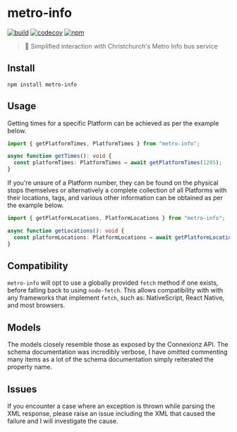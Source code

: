# metro-info

[![build](https://github.com/Codex-/metro-info/actions/workflows/build.yml/badge.svg)](https://github.com/Codex-/metro-info/actions/workflows/build.yml)
[![codecov](https://codecov.io/gh/Codex-/metro-info/branch/master/graph/badge.svg?token=23X6AZ78BH)](https://codecov.io/gh/Codex-/metro-info)
[![npm](https://img.shields.io/npm/v/metro-info.svg)](https://www.npmjs.com/package/metro-info)

> 🚌 Simplified interaction with Christchurch's Metro Info bus service

## Install

```shell
npm install metro-info
```

## Usage

Getting times for a specific Platform can be achieved as per the example below.

```typescript
import { getPlatformTimes, PlatformTimes } from "metro-info";

async function getTimes(): void {
  const platformTimes: PlatformTimes = await getPlatformTimes(1205);
}
```

If you're unsure of a Platform number, they can be found on the physical stops themselves or alternatively a complete collection of all Platforms with their locations, tags, and various other information can be obtained as per the example below.

```typescript
import { getPlatformLocations, PlatformLocations } from "metro-info";

async function getLocations(): void {
  const platformLocations: PlatformLocations = await getPlatformLocations();
}
```

## Compatibility

`metro-info` will opt to use a globally provided `fetch` method if one exists, before falling back to using `node-fetch`. This allows compatibility with with any frameworks that implement `fetch`, such as: NativeScript, React Native, and most browsers.

## Models

The models closely resemble those as exposed by the Connexionz API. The schema documentation was incredibly verbose, I have omitted commenting many items as a lot of the schema documentation simply reiterated the property name.

## Issues

If you encounter a case where an exception is thrown while parsing the XML response, please raise an issue including the XML that caused the failure and I will investigate the cause.
